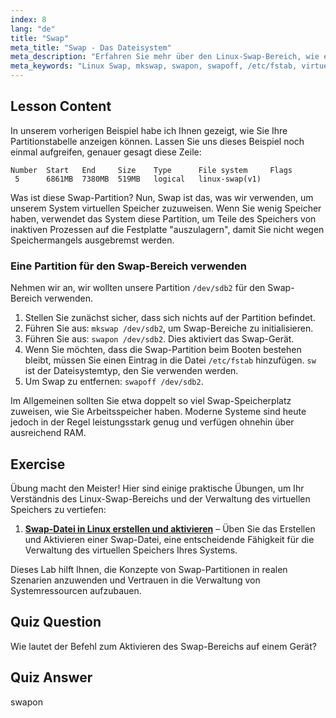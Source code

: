 ```yaml
---
index: 8
lang: "de"
title: "Swap"
meta_title: "Swap - Das Dateisystem"
meta_description: "Erfahren Sie mehr über den Linux-Swap-Bereich, wie er funktioniert und wie Sie Swap-Partitionen erstellen und verwalten. Optimieren Sie die Speichernutzung Ihres Systems mit diesem Leitfaden!"
meta_keywords: "Linux Swap, mkswap, swapon, swapoff, /etc/fstab, virtueller Speicher, Linux Anfänger, Linux Tutorial"
---
```


## Lesson Content

In unserem vorherigen Beispiel habe ich Ihnen gezeigt, wie Sie Ihre Partitionstabelle anzeigen können. Lassen Sie uns dieses Beispiel noch einmal aufgreifen, genauer gesagt diese Zeile:

```
Number  Start   End     Size    Type      File system     Flags
 5      6861MB  7380MB  519MB   logical   linux-swap(v1)
```

Was ist diese Swap-Partition? Nun, Swap ist das, was wir verwenden, um unserem System virtuellen Speicher zuzuweisen. Wenn Sie wenig Speicher haben, verwendet das System diese Partition, um Teile des Speichers von inaktiven Prozessen auf die Festplatte "auszulagern", damit Sie nicht wegen Speichermangels ausgebremst werden.

### Eine Partition für den Swap-Bereich verwenden

Nehmen wir an, wir wollten unsere Partition `/dev/sdb2` für den Swap-Bereich verwenden.

1. Stellen Sie zunächst sicher, dass sich nichts auf der Partition befindet.
2. Führen Sie aus: `mkswap /dev/sdb2`, um Swap-Bereiche zu initialisieren.
3. Führen Sie aus: `swapon /dev/sdb2`. Dies aktiviert das Swap-Gerät.
4. Wenn Sie möchten, dass die Swap-Partition beim Booten bestehen bleibt, müssen Sie einen Eintrag in die Datei `/etc/fstab` hinzufügen. `sw` ist der Dateisystemtyp, den Sie verwenden werden.
5. Um Swap zu entfernen: `swapoff /dev/sdb2`.

Im Allgemeinen sollten Sie etwa doppelt so viel Swap-Speicherplatz zuweisen, wie Sie Arbeitsspeicher haben. Moderne Systeme sind heute jedoch in der Regel leistungsstark genug und verfügen ohnehin über ausreichend RAM.

## Exercise

Übung macht den Meister! Hier sind einige praktische Übungen, um Ihr Verständnis des Linux-Swap-Bereichs und der Verwaltung des virtuellen Speichers zu vertiefen:

1. **[Swap-Datei in Linux erstellen und aktivieren](https://labex.io/de/labs/comptia-create-and-activate-a-swap-file-in-linux-590858)** – Üben Sie das Erstellen und Aktivieren einer Swap-Datei, eine entscheidende Fähigkeit für die Verwaltung des virtuellen Speichers Ihres Systems.

Dieses Lab hilft Ihnen, die Konzepte von Swap-Partitionen in realen Szenarien anzuwenden und Vertrauen in die Verwaltung von Systemressourcen aufzubauen.

## Quiz Question

Wie lautet der Befehl zum Aktivieren des Swap-Bereichs auf einem Gerät?

## Quiz Answer

swapon
